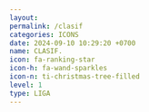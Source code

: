 ```yaml
---
layout: 
permalink: /clasif
categories: ICONS
date: 2024-09-10 10:29:20 +0700
name: CLASIF.
icon: fa-ranking-star
icon-h: fa-wand-sparkles
icon-n: ti-christmas-tree-filled
level: 1
type: LIGA
---
```

